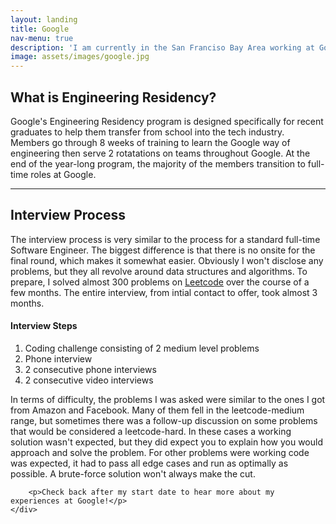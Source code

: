 ```yaml
---
layout: landing
title: Google
nav-menu: true
description: 'I am currently in the San Franciso Bay Area working at Google as a software engineer.'
image: assets/images/google.jpg
---
```

<section id="one">
	<div class="inner">
		<!-- Content -->
		<h2 id="content">What is Engineering Residency?</h2>
		<p>Google's Engineering Residency program is designed specifically for recent graduates to help them transfer from school into the tech industry. Members go through 8 weeks of training to learn the Google way of engineering then serve 2 rotatations on teams throughout Google. At the end of the year-long program, the majority of the members transition to full-time roles at Google.</p>
		<hr />
		<h2 id="content">Interview Process</h2>
		<p>The interview process is very similar to the process for a standard full-time Software Engineer. The biggest difference is that there is no onsite for the final round, which makes it somewhat easier. Obviously I won't disclose any problems, but they all revolve around data structures and algorithms. To prepare, I solved almost 300 problems on <a href="https://leetcode.com/">Leetcode</a> over the course of a few months. The entire interview, from intial contact to offer, took almost 3 months.</p>
		<h4>Interview Steps</h4>
		<ol>
			<li>Coding challenge consisting of 2 medium level problems</li>
			<li>Phone interview</li>
			<li>2 consecutive phone interviews</li>
			<li>2 consecutive video interviews</li>
		</ol>
		<p>In terms of difficulty, the problems I was asked were similar to the ones I got from Amazon and Facebook. Many of them fell in the leetcode-medium range, but sometimes there was a follow-up discussion on some problems that would be considered a leetcode-hard. In these cases a working solution wasn't expected, but they did expect you to explain how you would approach and solve the problem. For other problems were working code was expected, it had to pass all edge cases and run as optimally as possible. A brute-force solution won't always make the cut.</p>

		<p>Check back after my start date to hear more about my experiences at Google!</p>
	</div>
</section>
